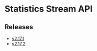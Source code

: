 # Statistics Stream API

## Releases

- [v2.17.1](https://TechSysApi.github.io/statistics-stream-api-dist/v2.17.1/ui/?url=../complete-api.yaml)
- [v2.17.2](https://TechSysApi.github.io/statistics-stream-api-dist/v2.17.2/ui/?url=../complete-api.yaml)
